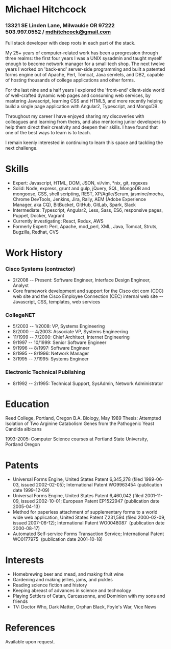 # Michael Hitchcock
### 13321 SE Linden Lane, Milwaukie OR 97222<br/>503.997.0552 / mdhitchcock@gmail.com

Full stack developer with deep roots in each part of the stack.

My 25+ years of computer-related work has been a progression through three realms: the first four years I was a UNIX sysadmin and taught myself enough to become network manager for a small tech shop. The next twelve years I worked on 'back-end' server-side programming and built a patented forms engine out of Apache, Perl, Tomcat, Java servlets, and DB2, capable of hosting thousands of college applications and other forms.

For the last nine and a half years I explored the 'front-end' client-side world of well-crafted dynamic web pages and consuming web services, by mastering Javascript, learning CSS and HTML5, and more recently helping build a single page application with Angular2, Typescript, and MongoDB.

Throughout my career I have enjoyed sharing my discoveries with colleagues and learning from theirs, and also mentoring junior developers to help them direct their creativity and deepen their skills. I have found that one of the best ways to learn is to teach.

I remain keenly interested in continuing to learn this space and tackling the next challenge.

# Skills

* Expert: Javascript, HTML, DOM, JSON, vi/vim, \*nix, git, regexes
* Solid: Node, express, grunt and gulp, jQuery, SQL, MongoDB and mongoose, CSS, shell scripting, REST, XP/Agile/Scrum, jasmine/mocha, Chrome DevTools, Jenkins, Jira, Rally, AEM (Adobe Experience Manager, aka CQ), BitBucket, GitHub, GitLab, Spark, Slack
* Intermediate: Typescript, Angular2, Less, Sass, ES6, responsive pages, Puppet, Docker, Vagrant
* Currently investigating: React, Redux, AWS
* Formerly Expert: Perl, Apache, mod_perl, XML, Java, Tomcat, Struts, Bugzilla, Redhat, CVS

# Work History

### Cisco Systems (contractor)

  * 2/2008 -- Present: Software Engineer, Interface Design Engineer, Analyst
  * Core framework development and support for the Cisco dot com (CDC) web site and the Cisco Employee Connection (CEC) internal web site -- Javascript, CSS, templates, web services

### CollegeNET

  * 5/2003 -- 1/2008: VP, Systems Engineering
  * 8/2000 -- 4/2003: Associate VP, Systems Engineering
  * 11/1999 -- 7/2000: Chief Architect, Internet Engineering
  * 9/1997 -- 10/1999: Senior Software Engineer
  * 9/1996 -- 8/1997: Software Engineer
  * 8/1995 -- 8/1996: Network Manager
  * 3/1995 -- 7/1995: Systems Engineer

### Electronic Technical Publishing

  * 8/1992 -- 2/1995: Technical Support, SysAdmin, Network Administrator

# Education

Reed College, Portland, Oregon
B.A. Biology, May 1989
Thesis: Attempted Isolation of Two Arginine Catabolism Genes from the Pathogenic Yeast Candida albicans

1993-2005: Computer Science courses at Portland State University, Portland Oregon

# Patents

* Universal Forms Engine, United States Patent 6,345,278 (filed 1999-06-03, issued 2002-02-05); International Patent WO9963454 (publication date 1999-12-09)
* Universal Forms Engine, United States Patent 6,460,042 (filed 2001-11-09, issued 2002-10-01; European Patent EP1522947 (publication date 2005-04-13)
* Method for paperless attachment of supplementary forms to a world wide web application, United States Patent 7,231,594 (filed 2000-02-09, issued 2007-06-12); International Patent WO0048087  (publication date 2000-08-17)
* Automated Self-service Forms Transaction Service; International Patent WO0177975  (publication date 2001-10-18)

# Interests

* Homebrewing beer and mead, and making fruit wine
* Gardening and making jellies, jams, and pickles
* Reading science fiction and history
* Keeping abreast of advances in science and technology
* Playing Settlers of Catan, Carcassonne, and Dominion with my sons and friends
* TV: Doctor Who, Dark Matter, Orphan Black, Foyle's War, Vice News

# References

Available upon request.
